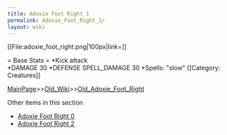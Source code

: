 ```yaml
---
title: Adoxie Foot Right 1
permalink: Adoxie_Foot_Right_1/
layout: wiki
---
```

[[File:adoxie_foot_right.png|100px|link=]]

= Base Stats =
*Kick attack   
*DAMAGE 30
*DEFENSE SPELL_DAMAGE 30 
*Spells: &quot;slow&quot; 
[[Category: Creatures]]

[MainPage](/keeperrl_wiki/ "wikilink")>>[Old_Wiki](/keeperrl_wiki/Old_Wiki "wikilink")>>[Old_Adoxie_Foot_Right](/keeperrl_wiki/Old_Adoxie_Foot_Right "wikilink")

Other items in this section
-    [Adoxie Foot Right 0](/keeperrl_wiki/Adoxie_Foot_Right_0 "wikilink")
-    [Adoxie Foot Right 2](/keeperrl_wiki/Adoxie_Foot_Right_2 "wikilink")
